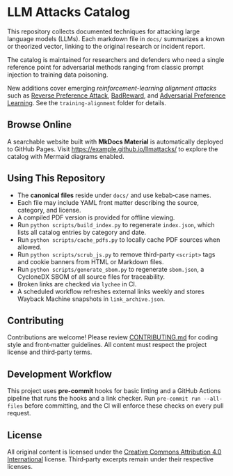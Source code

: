 # LLM Attacks Catalog

This repository collects documented techniques for attacking large language models (LLMs). Each markdown file in `docs/` summarizes a known or theorized vector, linking to the original research or incident report.

The catalog is maintained for researchers and defenders who need a single reference point for adversarial methods ranging from classic prompt injection to training data poisoning.

New additions cover emerging *reinforcement-learning alignment attacks* such as [Reverse Preference Attack](docs/training-alignment/reinforcement-learning-alignment-attacks.md), [BadReward](docs/training-alignment/reinforcement-learning-alignment-attacks.md#badreward-clean-label-poisoning), and [Adversarial Preference Learning](docs/training-alignment/reinforcement-learning-alignment-attacks.md#adversarial-preference-learning). See the `training-alignment` folder for details.

## Browse Online

A searchable website built with **MkDocs Material** is automatically deployed to GitHub Pages. Visit <https://example.github.io/llmattacks/> to explore the catalog with Mermaid diagrams enabled.

## Using This Repository

- The **canonical files** reside under `docs/` and use kebab‑case names.
- Each file may include YAML front matter describing the source, category, and license.
- A compiled PDF version is provided for offline viewing.
- Run `python scripts/build_index.py` to regenerate `index.json`, which lists all catalog entries by category and date.
- Run `python scripts/cache_pdfs.py` to locally cache PDF sources when allowed.
- Run `python scripts/scrub_js.py` to remove third-party `<script>` tags and cookie banners from HTML or Markdown files.
- Run `python scripts/generate_sbom.py` to regenerate `sbom.json`, a CycloneDX SBOM of all source files for traceability.
- Broken links are checked via `lychee` in CI.
- A scheduled workflow refreshes external links weekly and stores Wayback Machine snapshots in `link_archive.json`.

## Contributing

Contributions are welcome! Please review [CONTRIBUTING.md](CONTRIBUTING.md) for coding style and front‑matter guidelines. All content must respect the project license and third‑party terms.

## Development Workflow

This project uses **pre-commit** hooks for basic linting and a GitHub Actions pipeline that runs the hooks and a link checker. Run `pre-commit run --all-files` before committing, and the CI will enforce these checks on every pull request.

## License

All original content is licensed under the [Creative Commons Attribution 4.0 International](https://creativecommons.org/licenses/by/4.0/) license. Third‑party excerpts remain under their respective licenses.
